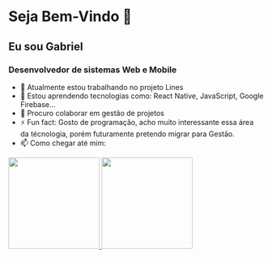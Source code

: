 # Seja Bem-Vindo 👋</h1>
## Eu sou Gabriel</h2>
### Desenvolvedor de sistemas Web e Mobile</h3>

- 🔭 Atualmente estou trabalhando no projeto Lines
- 🌱 Estou aprendendo tecnologias como: React Native, JavaScript, Google Firebase...
- 👯 Procuro colaborar em gestão de projetos 
- ⚡ Fun fact: Gosto de programação, acho muito interessante essa área da técnologia, porém futuramente pretendo migrar para Gestão.
- 📫 Como chegar até mim: 

<div>
  <a href="https://github.com/anjosgabriel">
  <img height="180em" src="https://github-readme-stats.vercel.app/api?username=anjosgabriel&show_icons=true&theme=merko&incluede_all_commits=true&count_private=true"/> 
  <img height="180em" src="https://github-readme-stats.vercel.app/api/top-langs/?username=anjosgabriel&layout=compact&langs_count=16&theme=merko"/>
</div>
